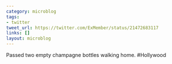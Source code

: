 ```yaml
---
category: microblog
tags:
- twitter
tweet_url: https://twitter.com/ExMember/status/21472683117
links: []
layout: microblog
---
```

Passed two empty champagne bottles walking home. #Hollywood
